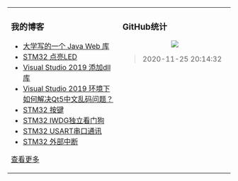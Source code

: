 <table align="center"><tr>
<td valign="top" width="50%">

### 我的博客
- [大学写的一个 Java Web 库](https://taketoday.cn/articles/1553922073210)
- [STM32 点亮LED](https://taketoday.cn/articles/1520946546731)
- [Visual Studio 2019 添加dll库](https://taketoday.cn/articles/1565229446508)
- [Visual Studio 2019 环境下如何解决Qt5中文乱码问题？](https://taketoday.cn/articles/1567093123126)
- [STM32 按键](https://taketoday.cn/articles/1521552446255)
- [STM32 IWDG独立看门狗](https://taketoday.cn/articles/1525268062768)
- [STM32 USART串口通讯](https://taketoday.cn/articles/1525261875788)
- [STM32 外部中断](https://taketoday.cn/articles/1526218899315)

[查看更多](https://taketoday.cn)

</td>
<td valign="top" width="50%">

### GitHub统计
<p align="center">
  <img src="https://github-readme-stats.vercel.app/api?username=TAKETODAY"/>
</p>

> 2020-11-25 20:14:32
</td>
</tr></table>
